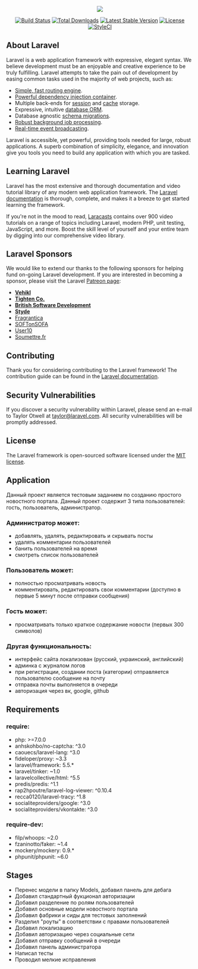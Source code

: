 <p align="center"><img src="https://laravel.com/assets/img/components/logo-laravel.svg"></p>

<p align="center">
<a href="https://travis-ci.org/laravel/framework"><img src="https://travis-ci.org/laravel/framework.svg" alt="Build Status"></a>
<a href="https://packagist.org/packages/laravel/framework"><img src="https://poser.pugx.org/laravel/framework/d/total.svg" alt="Total Downloads"></a>
<a href="https://packagist.org/packages/laravel/framework"><img src="https://poser.pugx.org/laravel/framework/v/stable.svg" alt="Latest Stable Version"></a>
<a href="https://packagist.org/packages/laravel/framework"><img src="https://poser.pugx.org/laravel/framework/license.svg" alt="License"></a>
<a href="https://styleci.io/repos/107368111"><img src="https://styleci.io/repos/107368111/shield?branch=master" alt="StyleCI"></a>
</p>

## About Laravel

Laravel is a web application framework with expressive, elegant syntax. We believe development must be an enjoyable and creative experience to be truly fulfilling. Laravel attempts to take the pain out of development by easing common tasks used in the majority of web projects, such as:

- [Simple, fast routing engine](https://laravel.com/docs/routing).
- [Powerful dependency injection container](https://laravel.com/docs/container).
- Multiple back-ends for [session](https://laravel.com/docs/session) and [cache](https://laravel.com/docs/cache) storage.
- Expressive, intuitive [database ORM](https://laravel.com/docs/eloquent).
- Database agnostic [schema migrations](https://laravel.com/docs/migrations).
- [Robust background job processing](https://laravel.com/docs/queues).
- [Real-time event broadcasting](https://laravel.com/docs/broadcasting).

Laravel is accessible, yet powerful, providing tools needed for large, robust applications. A superb combination of simplicity, elegance, and innovation give you tools you need to build any application with which you are tasked.

## Learning Laravel

Laravel has the most extensive and thorough documentation and video tutorial library of any modern web application framework. The [Laravel documentation](https://laravel.com/docs) is thorough, complete, and makes it a breeze to get started learning the framework.

If you're not in the mood to read, [Laracasts](https://laracasts.com) contains over 900 video tutorials on a range of topics including Laravel, modern PHP, unit testing, JavaScript, and more. Boost the skill level of yourself and your entire team by digging into our comprehensive video library.

## Laravel Sponsors

We would like to extend our thanks to the following sponsors for helping fund on-going Laravel development. If you are interested in becoming a sponsor, please visit the Laravel [Patreon page](http://patreon.com/taylorotwell):

- **[Vehikl](http://vehikl.com)**
- **[Tighten Co.](https://tighten.co)**
- **[British Software Development](https://www.britishsoftware.co)**
- **[Styde](https://styde.net)**
- [Fragrantica](https://www.fragrantica.com)
- [SOFTonSOFA](https://softonsofa.com/)
- [User10](https://user10.com)
- [Soumettre.fr](https://soumettre.fr/)

## Contributing

Thank you for considering contributing to the Laravel framework! The contribution guide can be found in the [Laravel documentation](http://laravel.com/docs/contributions).

## Security Vulnerabilities

If you discover a security vulnerability within Laravel, please send an e-mail to Taylor Otwell at taylor@laravel.com. All security vulnerabilities will be promptly addressed.

## License

The Laravel framework is open-sourced software licensed under the [MIT license](http://opensource.org/licenses/MIT).

## Application

Данный проект является тестовым заданием по созданию простого новостного портала. Данный проект содержит 3 типа пользователей: гость, пользователь, администратор.

### Администратор может:
* добавлять, удалять, редактировать и скрывать посты
* удалять комментарии пользователей
* банить пользователей на время
* смотреть список пользователей

### Пользователь может:
* полностью просматривать новость
* комментировать, редактировать свои комментарии (доступно в первые 5 минут после отправки сообщения)

### Гость может:
* просматривать только краткое содержание новости (первых 300 символов)

### Другая функциональность:
* интерфейс сайта локализован (русский, украинский, английский)
* админка с журналом логов
* при регистрации, создании поста (категории) отправляется пользователю сообщение на почту
* отправка почты выполняется в очереди
* авторизация через вк, google, github

## Requirements

### require:
* php: >=7.0.0
* anhskohbo/no-captcha: ^3.0
* caouecs/laravel-lang: ^3.0
* fideloper/proxy: ~3.3
* laravel/framework: 5.5.*
* laravel/tinker: ~1.0
* laravelcollective/html: ^5.5
* predis/predis: ^1.1
* rap2hpoutre/laravel-log-viewer: ^0.10.4
* recca0120/laravel-tracy: ^1.8
* socialiteproviders/google: ^3.0
* socialiteproviders/vkontakte: ^3.0

### require-dev:
* filp/whoops: ~2.0
* fzaninotto/faker: ~1.4
* mockery/mockery: 0.9.*
* phpunit/phpunit: ~6.0

## Stages
* Перенес модели в папку Models, добавил панель для дебага
* Добавил стандартный фукционал авторизации
* Добавил разделение по ролям пользователей
* Добавил основные модели новостного портала
* Добавил фабрики и сиды для тестовых заполнений
* Разделил "роуты" в соответствии с правами пользователей
* Добавил локализацию
* Добавил авторизацию через социальные сети
* Добавил отправку сообщений в очереди
* Добавил панель администратора
* Написал тесты
* Проводил мелкие исправления